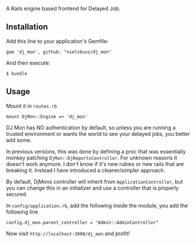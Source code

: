 A Rails engine based frontend for Delayed Job. 

## Installation

Add this line to your application's Gemfile:

    gem 'dj_mon', github: "nielsbuus/dj_mon"

And then execute:

    $ bundle

## Usage

Mount it in `routes.rb`

    mount DjMon::Engine => 'dj_mon'

DJ Mon has NO authentication by default, so unless you are running a trusted environment or wants the world to see your delayed jobs, you better add some.

In previous versions, this was done by defining a proc that was essentially monkey patching `DjMon::DjReportsController`. For unknown reasons it doesn't work anymore. I don't know if it's new rubies or new rails that are breaking it. Instead I have introduced a cleaner/simpler approach.

By default, DjMons controller will inherit from `ApplicationController`, but you can change this in an initializer and use a controller that is properly secured.

In `config/application.rb`, add the following inside the module, you add the following line

    config.dj_mon.parent_controller = "Admin::AdminController"

Now visit `http://localhost:3000/dj_mon` and profit!
